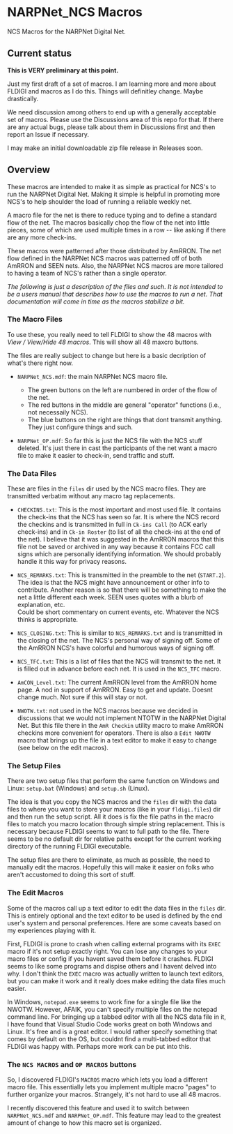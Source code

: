 # NARPNet_NCS Macros

NCS Macros for the NARPNet Digital Net.


## Current status

**This is VERY preliminary at this point.**  

Just my first draft of a set of macros.  I am learning more and more about
FLDIGI and macros as I do this.  Things will definitley change.  Maybe 
drastically.

We need discussion among others to end up with a generally acceptable set of
macros.  Please use the Discussions area of this repo for that.  If there are
any actual bugs, please talk about them in Discussions first and then report an
Issue if necessary.

I may make an initial downloadable zip file release in Releases soon.


## Overview

These macros are intended to make it as simple as practical for NCS's to run
the NARPNet Digital Net.  Making it simple is helpful in promoting more NCS's
to help shoulder the load of running a reliable weekly net.

A macro file for the net is there to reduce typing and to define a standard flow
of the net.  The macros basically chop the flow of the net into little pieces,
some of which are used multiple times in a row -- like asking if there are any 
more check-ins.

These macros were patterned after those distributed by AmRRON.  The net flow
defined in the NARPNet NCS macros was patterned off of both AmRRON and SEEN
nets.  Also, the NARPNet NCS macros are more tailored to having a team of 
NCS's rather than a single operator.

*The following is just a description of the files and such.  It is not intended 
to be a users manual that describes how to use the macros to run a net.  That
documentation will come in time as the macros stabilize a bit.*


### The Macro Files

To use these, you really need to tell FLDIGI to show the 48 macros with 
*View / View/Hide 48 macros*.  This will show all 48 maxcro buttons.

The files are really subject to change but here is a basic decription of
what's there right now.

* `NARPNet_NCS.mdf`: the main NARPNet NCS macro file.  
  * The green buttons on the left are numbered in order of the flow of the net.  
  * The red buttons in the middle are general "operator" functions (i.e., not 
  necessaily NCS).  
  * The blue buttons on the right are things that dont transmit anything.  They
  just configure things and such.

* `NARPNet_OP.mdf`: So far this is just the NCS file with the NCS stuff 
deleted.  It's just there in cast the participants of the net want a macro
file to make it easier to check-in, send traffic and stuff.

### The Data Files

These are files in the `files` dir used by the NCS macro files.  They are 
transmitted verbatim without any macro tag replacements.

* `CHECKINS.txt`: This is the most important and most used file.  It contains 
the check-ins that the NCS has seen so far.  It is where the NCS record the
checkins and is transmitted in full in `Ck-ins Call` (to ACK early check-ins) 
and in `Ck-in Roster` (to list of all the check-ins at the end of the net). I
believe that it was suggested in the AmRRON macros that this file not be saved
or archived in any way because it contains FCC call signs which are personally
identifying information.  We should probably handle it this way for privacy 
reasons.

* `NCS_REMARKS.txt`: This is transmitted in the preamble to the net (`START.2`).
The idea is that the NCS might have announcement or other info to contribute.
Another reason is so that there will be something to make the net a little 
different each week.  SEEN uses quotes with a blurb of explanation, etc.  
Could be short commentary on current events, etc.  Whatever the NCS thinks is
appropriate.

* `NCS_CLOSING.txt`: This is similar to `NCS_REMARKS.txt` and is transmitted in 
the closing of the net.  The NCS's personal way of signing off.  Some of the
AmRRON NCS's have colorful and humorous ways of signing off.

* `NCS_TFC.txt`: This is a list of files that the NCS will transmit to the net.
It is filled out in advance before each net.  It is used in the `NCS_TFC` macro.

* `AmCON_Level.txt`: The current AmRRON level from the AmRRON home page.  A nod
in support of AmRRON.  Easy to get and update.  Doesnt change much.  Not sure
if this will stay or not.

* `NWOTW.txt`: not used in the NCS macros because we decided in discussions that
we would not implement NTOTW in the NARPNet Digital Net.  But this file there 
in the `AmR Checkin` utility macro to make AmRRON checkins more convenient for 
operators.  There is also a `Edit NWOTW` macro that brings up the file in a text 
editor to make it easy to change (see below on the edit macros).

### The Setup Files

There are two setup files that perform the same function on Windows and Linux:
`setup.bat` (Windows) and `setup.sh` (Linux).

The idea is that you copy the NCS macros and the `files` dir with the data files
to where you want to store your macros (like in your `fldigi.files`) dir and 
then run the setup script.  All it does is fix the file paths in the macro files 
to match you macro location through simple string replacement.  This is 
necessary because FLDIGI seems to want to full path to the file.  There seems to
be no default dir for relative paths except for the current working directory of
the running FLDIGI executable.

The setup files are there to eliminate, as much as possible, the need to 
manually edit the macros.  Hopefully this will make it easier on folks who 
aren't accustomed to doing this sort of stuff.

### The Edit Macros

Some of the macros call up a text editor to edit the data files in the `files` 
dir.  This is entirely optional and the text editor to be used is defined by
the end user's system and personal preferences.  Here are some caveats based on 
my experiences playing with it.

First, FLDIGI is prone to crash when calling external programs with its `EXEC`
macro if it's not setup exactly right.  You can lose any changes to your
macro files or config if you havent saved them before it crashes.  FLDIGI seems 
to like some programs and dispise others and I havent delved into why.  I don't 
think the `EXEC` macro was actually written to launch text editors, but you can 
make it work and it really does make editing the data files much easier.

In Windows, `notepad.exe` seems to work fine for a single file like the NWOTW.
However, AFAIK, you can't specify multiple files on the notepad command line.
For bringing up a tabbed editor with all the NCS data file in it, I have found 
that Visual Studio Code works great on both Windows and Linux.  It's free and is 
a great editor.  I would rather specify something that comes by default on the 
OS, but couldnt find a multi-tabbed editor that FLDIGI was happy with.  Perhaps
more work can be put into this.

### The `NCS MACROS` and `OP MACROS` buttons

So, I discovered FLDIGI's `MACROS` macro which lets you load a different macro
file.  This essentially lets you implement multiple macro "pages" to further
organize your macros.  Strangely, it's not hard to use all 48 macros.

I recently discovered this feature and used it to switch between 
`NARPNet_NCS.mdf` and `NARPNet_OP.mdf`.  This feature may lead to the greatest 
amount of change to how this macro set is organized.

